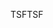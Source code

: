 <span data-ttu-id="5950a-101">TSF</span><span class="sxs-lookup"><span data-stu-id="5950a-101">TSF</span></span>